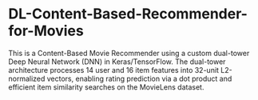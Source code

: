 # DL-Content-Based-Recommender-for-Movies
This is a Content-Based Movie Recommender using a custom dual-tower Deep Neural Network (DNN) in Keras/TensorFlow. The dual-tower architecture processes 14 user and 16 item features into 32-unit L2-normalized vectors, enabling rating prediction via a dot product and efficient item similarity searches on the MovieLens dataset. 
